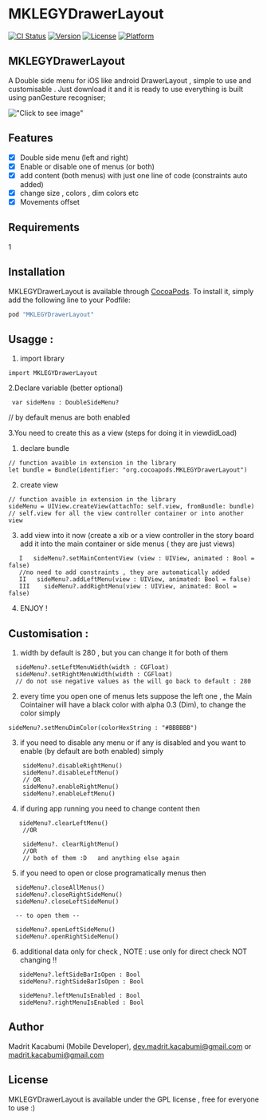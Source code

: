 # MKLEGYDrawerLayout

[![CI Status](http://img.shields.io/travis/devMadrit/MKLEGYDrawerLayout.svg?style=flat)](https://travis-ci.org/devMadrit/MKLEGYDrawerLayout)
[![Version](https://img.shields.io/cocoapods/v/MKLEGYDrawerLayout.svg?style=flat)](http://cocoapods.org/pods/MKLEGYDrawerLayout)
[![License](https://img.shields.io/cocoapods/l/MKLEGYDrawerLayout.svg?style=flat)](http://cocoapods.org/pods/MKLEGYDrawerLayout)
[![Platform](https://img.shields.io/cocoapods/p/MKLEGYDrawerLayout.svg?style=flat)](http://cocoapods.org/pods/MKLEGYDrawerLayout)

## MKLEGYDrawerLayout

A Double side menu for iOS like android DrawerLayout , simple to use and customisable . Just download it and it is ready to use 
everything is built using panGesture recogniser;

!["Click to see image"](https://user-images.githubusercontent.com/30524631/28723648-a9a6998e-73b7-11e7-9742-6258a0e08468.gif)

## Features

- [x] Double side menu (left and right)
- [x] Enable or disable one of menus (or both)
- [x] add content (both menus) with just one line of code (constraints auto added)
- [x] change size , colors , dim colors etc
- [x] Movements offset
## Requirements
1
## Installation

MKLEGYDrawerLayout is available through [CocoaPods](https://cocoapods.org/pods/MKLEGYDrawerLayout). To install
it, simply add the following line to your Podfile:

```ruby
pod "MKLEGYDrawerLayout"
```
## Usagge :
1. import library

```
import MKLEGYDrawerLayout
```
2.Declare variable (better optional)
```
 var sideMenu : DoubleSideMenu?
```
 // by default menus are both enabled

3.You need to create this as a view (steps for doing it in viewdidLoad) 
  1. declare bundle 
  ```
  // function avaible in extension in the library
  let bundle = Bundle(identifier: "org.cocoapods.MKLEGYDrawerLayout")
  ```
  2. create view 

  ```
  // function avaible in extension in the library
  sideMenu = UIView.createView(attachTo: self.view, fromBundle: bundle) 
  // self.view for all the view controller container or into another view 
  ```
  3. add view into it now (create a xib or a view controller in the story board add it into the main container or side menus ( they are just views)

  ```
     I   sideMenu?.setMainContentView (view : UIView, animated : Bool = false)
     //no need to add constraints , they are automatically added
     II   sideMenu?.addLeftMenu(view : UIView, animated: Bool = false) 
     III    sideMenu?.addRightMenu(view : UIView, animated: Bool = false)
  ```
  4. ENJOY !

## Customisation :

1. width by default is 280 , but you can change it for both of them

```
  sideMenu?.setLeftMenuWidth(width : CGFloat)
  sideMenu?.setRightMenuWidth(width : CGFloat)
  // do not use negative values as the will go back to default : 280
```
 2. every time you open one of menus lets suppose the left one , the Main Cointainer will have a black color with alpha 0.3 (Dim), to change the color simply 

   ```
   sideMenu?.setMenuDimColor(colorHexString : "#BBBBBB")
   ```

 3. if you need to disable any menu or if any is disabled and you want to enable (by default are both enabled) simply  

 ```
     sideMenu?.disableRightMenu()
     sideMenu?.disableLeftMenu()
     // OR
     sideMenu?.enableRightMenu()
     sideMenu?.enableLeftMenu()
 ```

 4. if during app running you need to change content then 
 ```
    sideMenu?.clearLeftMenu()
     //OR  

     sideMenu?. clearRightMenu() 
     //OR 
     // both of them :D   and anything else again
 ```

 5. if you need to open or close programatically menus then 

  ```
    sideMenu?.closeAllMenus()
    sideMenu?.closeRightSideMenu()
    sideMenu?.closeLeftSideMenu()

    -- to open them --

    sideMenu?.openLeftSideMenu()
    sideMenu?.openRightSideMenu()
  ```

  6. additional data only for check , NOTE : use only for  direct check NOT changing !!

  ```
     sideMenu?.leftSideBarIsOpen : Bool
     sideMenu?.rightSideBarIsOpen : Bool

     sideMenu?.leftMenuIsEnabled : Bool
     sideMenu?.rightMenuIsEnabled : Bool
  ```

## Author

Madrit Kacabumi (Mobile Developer), dev.madrit.kacabumi@gmail.com or madrit.kacabumi@gmail.com

## License

MKLEGYDrawerLayout is available under the GPL license , free for everyone to use  :) 
